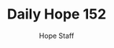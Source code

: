 ---
image: /assets/img/daily-hope-default-artwork.png
title: Daily Hope 152
number: 152
categories:
  - Daily Hope
author: Hope Staff
notes: Daily Hope 152
embed: >-
  EMBED_GOES_HERE
---